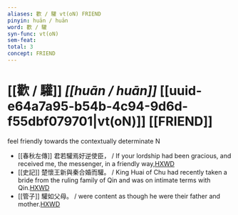 ```yaml
---
aliases: 歡 / 驩 vt(oN) FRIEND
pinyin: huān / huān
word: 歡 / 驩
syn-func: vt(oN)
sem-feat: 
total: 3
concept: FRIEND 
---
```

# [[歡 / 驩]] *[[huān / huān]]*  [[uuid-e64a7a95-b54b-4c94-9d6d-f55dbf079701|vt(oN)]] [[FRIEND]]
feel friendly towards the contextually determinate N
 - [[春秋左傳]] 君若驩焉好逆使臣， / If your lordship had been gracious, and received me, the messenger, in a friendly way,[HXWD](https://hxwd.org/textview.html?location=KR1e0001_tls_010-145a.20)
 - [[史記]] 楚懷王新與秦合婚而驩。 / King Huai of Chu had recently taken a bride from the ruling family of Qin and was on intimate terms with Qin.[HXWD](https://hxwd.org/textview.html?location=KR2a0001_tls_071-14a.3)
 - [[管子]] 驩如父母。 / were content as though he were their father and mother.[HXWD](https://hxwd.org/textview.html?location=KR3c0001_tls_008-153a.7)